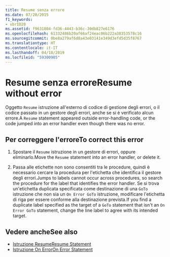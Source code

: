 ```yaml
---
title: Resume senza errore
ms.date: 07/20/2015
f1_keywords:
- vbrID20
ms.assetid: f9631804-fd36-4443-b36c-30db827e6176
ms.openlocfilehash: 61332486b20af66af24eac06b222a38353578c16
ms.sourcegitcommit: 0be8a279af6d8a43e03141e349d3efd5d35f8767
ms.translationtype: HT
ms.contentlocale: it-IT
ms.lasthandoff: 04/18/2019
ms.locfileid: "59300905"
---
```

# <a name="resume-without-error"></a><span data-ttu-id="4e522-102">Resume senza errore</span><span class="sxs-lookup"><span data-stu-id="4e522-102">Resume without error</span></span>
<span data-ttu-id="4e522-103">Oggetto `Resume` istruzione all'esterno di codice di gestione degli errori, o il codice passato in un gestore degli errori, anche se si è verificato alcun errore.</span><span class="sxs-lookup"><span data-stu-id="4e522-103">A `Resume` statement appeared outside error-handling code, or the code jumped into an error handler even though there was no error.</span></span>  
  
## <a name="to-correct-this-error"></a><span data-ttu-id="4e522-104">Per correggere l'errore</span><span class="sxs-lookup"><span data-stu-id="4e522-104">To correct this error</span></span>  
  
1. <span data-ttu-id="4e522-105">Spostare il `Resume` istruzione in un gestore di errori, oppure eliminarlo.</span><span class="sxs-lookup"><span data-stu-id="4e522-105">Move the `Resume` statement into an error handler, or delete it.</span></span>  
  
2. <span data-ttu-id="4e522-106">Passa alle etichette non sono consentiti tra le procedure, quindi è necessario cercare la procedura per l'etichetta che identifica il gestore degli errori.</span><span class="sxs-lookup"><span data-stu-id="4e522-106">Jumps to labels cannot occur across procedures, so search the procedure for the label that identifies the error handler.</span></span> <span data-ttu-id="4e522-107">Se si trova un'etichetta duplicata specificata come destinazione di una `GoTo` istruzione che non sia un `On Error GoTo` istruzione, modificare l'etichetta di riga per essere conforme alla destinazione prevista.</span><span class="sxs-lookup"><span data-stu-id="4e522-107">If you find a duplicate label specified as the target of a `GoTo` statement that isn't an `On Error GoTo` statement, change the line label to agree with its intended target.</span></span>  
  
## <a name="see-also"></a><span data-ttu-id="4e522-108">Vedere anche</span><span class="sxs-lookup"><span data-stu-id="4e522-108">See also</span></span>

- [<span data-ttu-id="4e522-109">Istruzione Resume</span><span class="sxs-lookup"><span data-stu-id="4e522-109">Resume Statement</span></span>](../../../visual-basic/language-reference/statements/resume-statement.md)
- [<span data-ttu-id="4e522-110">Istruzione On Error</span><span class="sxs-lookup"><span data-stu-id="4e522-110">On Error Statement</span></span>](../../../visual-basic/language-reference/statements/on-error-statement.md)

